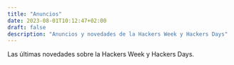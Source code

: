 ```yaml
---
title: "Anuncios"
date: 2023-08-01T10:12:47+02:00
draft: false
description: "Anuncios y novedades de la Hackers Week y Hackers Days"
---
```


Las últimas novedades sobre la Hackers Week y Hackers Days.
